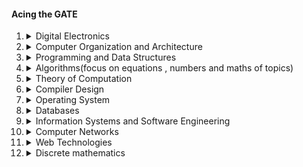 #### Acing the GATE

1.  <details><summary>Digital Electronics </summary>

    -   Introduction
    -   Number System
        -   hierarachy
        -   Conversions of Number System
            -   decimal to other
            -   other to decimal
        -   Complement of a Number
            -   r-1
            -   r
            -   subtractions
        -   Representation of Negative Numbers
        -   The IEEE Standard for Floating Point Numbers
            -   single precision
            -   double precision
    -   Boolean Logic
        -   Boolean Algebra Laws (Huntington’s Postulates)
        -   Duality Theorem
        -   Consensus Theorem
        -   Positive Logic and Negative Logic
        -   canonical and standard forms
        -   pos and sop
        -   minimization of expression
            -   boolean theorems
            -   kmap
                -   grouping of cells
                    -   pairs,quads,octets
                -   sop simplification
                -   pos simplification   
    -   Digital Circuits
        -   Combinational Circuits
            -   half adder
            -   full adder
            -   half subtractor
            -   full subtractor
            -   parallel adder(ripple carry)
            -   look ahead adder
            -   decoder
            -   encoder
            -   multiplexer
                -   boolean function implement using mux
            -   demux
            -   implementation of higher order from lower order        
        -   Sequential Circuits
            -   flip flops
                -   RS(direct coupled)
                -   clocked
                -   D
                -   JK
                    -   race around 
                -   master slave JK
                -   T
            -   Inter Conversions of flipflops
            -   applications of flip flops
                -   registers
                    -   2 types
                    -   SISO
                        -   SR and SL
                    -   SIPO
                    -   PISO
                    -   PIPO
                -   counters
                    -   2 types
                    -   4 bit asynchronous UP
                    -   MOD 10 asynchronous
                    -   4 bit synchronous
                    -   MOD 5 synchronous
                    -   shift register
                    -   ring counter
                    -   johnson counter           
    -   Digital Logic Families
        -   table
    </details>


2.  <details><summary>Computer Organization and Architecture </summary>

    -   Introduction 
    -   Computer Architecture 
        -   Register Set 
            -   DR, ACC, AR, IR, PC, TR, INPR, OUTR
        -   Quantitative Principles to Design High-Performance Processor
            -   S, ET, fraction, speed
    -   Machine Instructions and Addressing Modes
        -   Machine Instructions
            -   purpose wise: 
                -   data transfer
                -   data manipulation
                -   program control
            -   address field wise: 3,2,1,0    
        -   Addressing Modes
            -   implied
            -   immediate
            -   register direct
            -   register indirect
            -   auto inc or auto dec
            -   direct address
            -   indirect address
            -   relative address
            -   index address
            -   base register address
    -   Arithmetic Logic Unit
        -   Arithmetic Micro-Operations
            -    +, - , ++, --, shift
            -   mux + parallel adder
        -   Logic Micro-Operations
            -   AND, OR, XOR etc.
            -   other operations
                -   selective set
                -   selective complement
                -   selective clear
                -   mask
                -   clear
                -   insert
    -   CPU Control Design
        -   types of organization
            -   single accumulator
            -   general register
            -   stack
        -   Instruction Execution
            -   fetch
            -   decode
            -   operand fetch
            -   execute 
        -   CPU Data Path
            -   1,2,3 bus structures
        -   Control Unit Design
            -   hardwired
            -   microprogrammed : horizontal and vertical
        -   RISC versus CISC Processors
    -   I/O Interface (Interrupt and DMA Mode)
        -   modes of transfer
            -   programmed
            -   interrupt initiated
                -   H/W 
                -   S/W
                -   maskable
                -   non maskable
                -   vectored
                -   non vectored
                -   external
                -   internal
                -   synchronous
                -   asynchronous
            -   DMA
                -   block diagram
                -   modes of operation
                    -   burst or block transfer
                    -   cycle stealing
                    -   transparent
                -   DMA controller interconnection with memory, cpu, i/o devices        
    -   Instruction Pipelining
        -   speed up
        -   hazards
            -   structural
            -   data
                -   RAW
                -   WAR
                -   WAW   
    -   Memory Hierarchy 
        -   Main Memory
            -   static ram
            -   Dynamic RAM
            -   memory interfacing
        -   Secondary Memory 
            -   flash
            -   optical disk
            -   magnetic disk
            -   magnetic tapes
        -   Cache Memory 
            -   hit ratio
            -   elements of cache design
                -   cache size
                -   mapping function
                -   replacement algo
                -   write policy
        -   Cache Mapping Techniques 
            -   direct
            -   fully associative
            -   set associative
    </details>


3.  <details><summary> Programming and Data Structures </summary>

    -   Introduction 
    -   Basic Terminology 
        -   Programming Languages and generations(5)
        -   Classification of High-Level Languages: procedural, non procedural, problem oriented
        -   Procedural, Object-Oriented(basic concepts too), Structured : programming 
        -   Data Types : basic ,defined, user defined and conversion direction
        -   Control Flow Statements : conditional,unconditional, loops
        -   Array : declaration, intialisation, address calulation
        -   Function: parts(5), types(2), advantages
        -   Recursion
        -   Pointers(read properly)
            -   initialise, arithmetic, dangling etc.
        -   Parameter Passing: value, reference 
        -   Structures and Unions 
        -   Enumerated Data Types 
        -   Scoping : local, global, storage classes(4)
        -   Binding and merits, demerits: early, late
        -   Abstract Data Types 
    -   Stack 
        -   PUSH Operation on Stack 
        -   POP Operation on Stack 
        -   Application of Stack
            -   special: expression conversion 
    -   Queue 
        -   Basic Operations on Queue 
        -   Types of Queue 
        -   Applications of Queues 
    -   Linked List 
        -   Basic Operations 
        -   Linked List Implementation 
    -   Trees 
        -   Binary Tree 
        -   Types of Binary Trees 
        -   Array Representation of Binary Trees
        -   Tree Applications 
        -   Binary Search Tree and traversals
        -   Graphs 
            -   terms
            -   traversal
            -   shortest path
            -   spanning tree and mst
        -   avl tree
        -   binary heaps    
    </details>

4.  <details><summary>Algorithms(focus on equations , numbers and maths of topics)</summary>

    -   Introduction
    -   Algorithm
        -   Properties of Algorithm 
        -   Steps to Solve a Problem 
        -   Algorithm Analysis (r=time and space) : a posteriori and a priori
        -   Asymptotic Notation: theta, big-O, omega, small-O, small-omega
            -   properties: transitivity, reflexivity, symmetric, transpose symmetry
            -   types and order of complexities
        -   Recurrence Relations : iteration, recursion tree, master theorem
    -   Hashing  
        -   Hash Table 
        -   Hashing Functions
        -   Collisions 
            -   separate chaining
            -   open addressing
                -   probing methods and advantages , disadvantages
                    -   linear probing
                    -   quad probing  
                    -   double hashing
                -   removing items under open addressing 
    -   Binary Heap : min and max
        -   Insertion in Min-Heap Tree 
        -   Deletion in Min-Heap Tree 
        -   Time Complexity 
    -   Searching and Sorting : recurrence relations, complexities, aoplications
        -   Linear Search 
        -   Binary Search
        -   Bubble Sort 
        -   Selection Sort 
        -   Insertion Sort 
        -   Heap Sort 
        -   Merge Sort 
        -   Quick Sort
        -   Randomized Quick Sort 
        -   Counting Sort 
        -   Comparison of Sorting Techniques 
    -   Graph 
        -   Types of Graph : simple , multi
        -   Types of Simple Graph : null, regular, complete
        -   Graph Representation : matrix , list
    -   Greedy Approach and Applications
        -   job sequence with deadline
        -   Fractional Knapsack 
        -   Huffman Coding 
        -   Minimum Spanning Tree 
            -   kruskal
            -   prim
        -   Single-Source Shortest Path
            -   dijkstra
            -   bellman ford 
    -   Graph Traversal 
        -   Breadth-First Traversal and applications 
        -   Depth-First Traversal and applications
    -   Dynamic Programming and applications 
        -   Fibonacci Series 
        -   0/1 Knapsack 
        -   Longest Common Subsequence 
        -   All-Pair Shortest Path 
            -   Floyd’s Algorithm 
    -   Concepts of Complexity Classes 
        -   P-Complexity Class 
        -   NP Complexity Class 
        -   NP-Complete 
        -   NP-Hard 
    </details>

5.  <details><summary>Theory of Computation</summary>

    -   Introduction 
    -   Finite Automata 
        -   Finite Automaton Model Characteristics
            -   input
            -   output
            -   states
            -   states relation
            -   output relation
        -   Technical Terms 
        -   Grammar : V,T,S,P
        -   Noam Chomsky Grammar Classification: 0, 1(CSG), 2(CFG), 3(RG) and difference table,machines and restrictions
        -   Chomsky Hierarchy :diagram
        -   Different Grammar Types : table
    -   Finite Automata and Regular Language
        -   Deterministic Finite Automata 
        -   Non-deterministic Finite Automata
        -   Comparison of DFA and NFA  table
        -   DFA and NFA Design 
            -   permanent accept
            -   permanent reject ,trap
            -   temporary reject
            -   temporary accepting
        -   Applications of DFA/NFA 
            -   lexical analyser
            -   text editor
            -   spell checker
            -   seqquentiaal circuit design
            -   unix graph(pattern search)
        -   Regular Expression and Grammar
        -   Pumping Lemma 
        -   Myhill—Nerode Theorem 
        -   Transducer or Finite State Machine 
            -   Mealy
            -   Moore
        -   Conversion in Finite Automata 
            -   nfa to dfa
            -   dfa to minimum dfa
            -   mealy to moore
            -   moore to mealy
            -   nfa with E-moves to nfa without E-moves
        -   Properties of Regular Sets/Languages 
        -   Some Important DFA 
    -   Pushdown Automata 
        -   Model of PDA 
        -   Transition Function 
        -   Non-deterministic PDA 
        -   Deterministic PDA
        -   Parsing : top down and bottom up
    -   Context-Free Grammar and Languages
        -   Context-Free Grammar 
        -   Standard Context-Free Language 
        -   Derivation Tree or Parse Tree : lmd, rmd
        -   Ambiguous Grammar 
        -   Removal of Ambiguity : left recursion and left factoring
        -   Context-Free Grammar Simplification : unit, null, useless
        -   Chomsky Normal Form 
        -   Greibach Normal Form 
        -   Identification of Language 
    -   Turing Machine 
        -   Model of a Turing Machine
        -   Designing a Turing Machine
        -   Recursive and Recursive Enumerable Languages 
        -   Variation of Turing Machine 
    -   Closure and Decidability : table
    </details>


6.  <details><summary>Compiler Design </summary>

    -   Introduction
    -   Compilers and Interpreters 287
        -   Compiler 
        -   Interpreter 288
        -   Phases of a Compiler
            -   lexical analyzer
                -   symbol table
            -   syntax analyzer
            -   semantic analyzer
            -   intermediate code generator
            -   code optimization
            -   target code
        -   Grouping of Phases :frontend and backend
        -   compiler construction tools
            -   parser generators
            -   scannner generators
            -   syntax directed translation engines
            -   automatic code generators
            -   data flow engines
    -   Lexical Analyzer
        -   Functions of a Lexical Analyzer
        -   Implementation of a Lexical Analyzer : RE and FA to recognize tokens
    -   Parser 291
        -   Context-Free Grammar 292
        -   Derivation Tree or Parse Tree 292
        -   Ambiguous Grammar 293
        -   Top-Down Parser
            -   with backtracking (recursive descent parsing) and its problems
            -   without backtracking (predictor parser)
                -   LL(1) parsing table construction
                    -   FOLLOW and FIRST
                    -   algo to construct a parse table
                    -   check if a given grammar is LL(1) or not
        -   Bottom-Up Parser
            -   LR parser
            -   LR parsing algo
            -   stack ops
            -   LR(0) parser and table construction
            -   SLR(1) parser
            -   canonical LR parser
            -   operator precedence parser
            -   important relations
    -   Syntax-Directed Translation 
        -   Attributes of Syntax-Directed Translation : synthesized and inherited
        -   Types of Syntax-Directed Translation 
        -   Applications of SDT 
    -   Runtime Environment
        -   Storage Organization 
        -   Activation Record and Activation Trees
        -   Procedure Call Return Model 
        -   Lexical Versus Dynamic Scoping 
        -   Symbol Table
    -   Intermediate Code Generation 
        -   Intermediate Representations
            -   syntax tree
            -   postfix notation
            -   3 address code: quadruples, triples, indirect triples 
    -   Code Optimization 
        -   Types and Levels of Optimization 
        -   Primary Source of Optimization
            -   dead code elimination
            -   constant propagation
            -   constant folding
            -   elimination of common sub expression
            -   copy propagation 
    </details>




7.  <details><summary>Operating System</summary>

    -   Introduction
        -   THE
        -   management: process, memory, file, device
    -   Types of Operating System 
        -   Batch Operating System 
        -   Multiprogramming Operating System 
        -   Multitasking Operating System 
        -   Multiprocessor Operating System 
        -   Real-Time Operating System 
    -   Process Management 
        -   Process
            -   attributes 
            -   process states
        -   Schedulers 
            -   types
            -   dispatcher
            -   degree of multiprogramming
            -   time periods
    -   CPU Scheduling 
        -   Scheduling Algorithms 
            -   fcfs
            -   sjf
            -   srtf
            -   round robin
            -   priority based
            -   hrrn
            -   multilevel queue
            -   multilevel feedback queue
        -   other approaches
            -   guaranteed scheduling
            -   lottery scheduling
        -   dynamic scheduling algo
            -   rate monotonic
            -   earliest deadline first
            -   least laxity 
    -   Process Synchronization 
        -   Types of Processes : independent, cooperating, concurrent
        -   Interprocess Communication and techniques
        -   Classical Synchronization Problems 
            -   producer consumer
            -   reader writer
            -   dining philosopher
        -   Race Condition 
        -   Critical Section 
            -   problem
            -   busy waiting
            -   solutions
                -   mutual exclusion
                -   progress
                -   bounded waiting
        -   Peterson’s Algorithm for Two Processes 
        -   Semaphores 
            -   integer
            -   binary
            -   counting
            -   common concurrency mechanisms
        -   Deadlock and Starvation 
    -   Deadlocks 
        -   Resource Types 
        -   Characteristics of a Deadlock 
            -   mutual exclusion
            -   hold and wait
            -   non preemptive
            -   circular wait
        -   Resource Allocation Graph 
        -   Deadlock Prevention 
            -   based on 4 charactersitics of deadlock
        -   Deadlock Avoidance 
            -   safe state
            -   RAG
            -   Banker
                -   data structures
                -   safety algo
                -   resource request algo
                -   time complexity
                -   limitations
        -   Deadlock Detection and Recovery 
            -   detection
                -   single instancve
                -   multiple instance
            -   recovery
                -   process termination
                -   checkpointing and rollback    
    -   Threads 
        -   Benefits of Threads 
        -   Types of Threads : ult , klt
        -   fork()
    -   Memory Management 
        -   techniques compared
        -   Partitioning : fixed and variable
        -   Partition Allocation Policies: first, next, best, worst
        -   Loading and Linking 
            -   loading:    static , dynamic
            -   linking(address binding):compiler , load time, runtime(dynamic)    
        -   Paging 
            -   terms
            -   paging performance with TLB
        -   Multi-Level Paging
            -   problems
            -   inverted paging
        -   Segmentation 
        -   Virtual Memory 
            -   demand paging
            -   effective memory access time
        -   Page Replacement Algorithms 
            -   FIFO
                -   problems and belady
            -   optimal RA
            -   LRU
            -   frame allocation
                -   fixed allocation
                    -   equal and proportional
                    -   priority
            -   global vs local replacement
            -   thrashing and working set model               
    -   File System 
        -   Directory Structures
            -   single level
            -   2 level
            -   tree structured
                -   absolute path name
                -   relative path name
            -   acyclic graph directories     
        -   Allocation Methods 
            -   contiguous
            -   linked
            -   indexed
                -   index block
                    -   linked scheme
                    -   multilevel index
                    -   combined scheme
    -   I/O Systems 
        -   classification:
            -   machine readable
            -   human readable
            -   communication
        -   Disk Structure 
            -   structure
            -   time relate to disk: seek, rotational latency, transfer time, tranfer rate
            -   disk interleaving: single, double
        -   Disk Scheduling Algorithms
            -   fcfs
            -   SSTF
            -   SCAN
            -   C-SCAN
            -   LOOK and C-LOOK
            -   Selection of algo
    -   Protection and Security 
        -   Security : C,I,A
        -   Security Environment
            -   threats, intruders, accidental data loss 
        -   Cryptography : symmetric, asymmetric
        -   Attacks from within the System
            -   trojan horses
            -   login spoofing
            -   logic bombs
            -   trap doors
            -   buffer overflow
        -   Attacks from Outside the System 
            -   virus damage scenarios
            -   virus classification    
                -   environment
                -   operation mode
                -   destructive capabilities
        -   Anti Virus Approaches 
            -   signature scanning
            -   heuristic scanning
            -   generic decryption
            -   behaviour blocking
            -   detect, identify, remove
    </details>



8.  <details><summary>Databases</summary>

    -   Introduction 
        -   Traditional File Processing Approach 
        -   Database Management System 
            -   functions
    -   Components of Database Systems 
        -   software
        -   h/w
        -   data
        -   procedures
        -   data access language
        -   people
            -   sys admin
            -   db admin
            -   db designer
            -   application programmer
            -   end user
    -   DBMS Architecture 
        -   3-Tier Architecture
            -   internal schema/ physical
            -   conceptual schema/ logical
            -   external schema/ view 
        -   Data Independence: logical and physical 
    -   Data Models 
        -   types
        -   Relational Model 
            -   terms
            -   constraints
            -   relational algebra
            -   tuple calculus
        -   ER Model: 
            -   entity
            -   attributes
            -   relationships 
    -   Database Design 
        -   steps
        -   Integrity Constraints
            -   domain integrity
            -   entity integrity
            -   referential integrity
            -   foreign key integrity
                -   cascade update
                -   cascade delete 
        -   Normal Forms : 1,2,3, BCNF, 4(MDNF), 5(PJNF)
        -   Attribute Closure
        -   Key 
            -   superkey
            -   candidate key
            -   primary key
            -   alternate
            -   composite
            -   foreign
        -   Decomposition
            -   lossless join and algo to determine it
            -   dependency preserving and algo to determine it
            -   relation b/w two FD sets
    -   Query Languages (SQL) 
        -   SQL Commands and usages 
            -   DDL
            -   DML
            -   DCL
    -   File Structures 
        -   Sequential Files 
        -   Indexing
            -   primary, secondary, clustering index
            -   dense , sparse index
        -   B Tree 
        -   B+ Trees
    -   Transactions and Concurrency Control 
        -   Transactions : ACID
        -   Schedule 
            -   serial and concurrent
            -   comparison
            -   problems of concurrent: WR,RW, WW
        -   Classification of Schedule Based on Recoverability
            -   irrecoverable
            -   recoverable
            -   cascading rollback recoverable
            -   strict recoverable
        -   Classification of Schedule Based on Serializability
            -   conflict
                -   conflict equivalent
                -   conflict and non-conflict pairs
                -   testing method
            -   view
        -   Concurrency Control Protocol
            -   lock based
                -   lock mechanisms : shared and exclusive
                -   2PL
                -   2PL with lock upgradation
                -   strict 2PL
                -   rigorous 2PL
            -   time stamp ordering based
                -   stamps: read and write
                -   basic time ordering protocol
                -   strict time ordering protocol
                -   deadlock prevention
                -   wait die protocol
                -   wound wait protocol
    </details>





9.  <details><summary>Information Systems and Software Engineering</summary>

    -   Introduction 
    -   Information Systems 
        -   diagram
        -   Components of Information Systems 
        -   Types of Information Systems 
            -   level wise: tps, kws, oas, dss, mis, ess
            -   office IS
            -   transaction processing
            -   Management IS
            -   DSS
            -   Expert systems
            -   integrated information systems
    -   Software 
        -   Characteristics of Software 
        -   Software Engineering 
            -   layered: quality, kpa, methods, tools
            -   generic: definition,validation, development
            -   support: corrective, adaptive, perfective, preventive
            -   software process: cmmi
                -   0 (initial)
                -   1 (repeatable)
                -   2 (defined)
                -   3 (managed)
                -   4 (optimized)
    -   Process Models 
        -   Conventional Process Model 
            -   waterfall
            -   prototype
            -   rapid
        -   Evolutionary Process Model 
            -   incremental, spiral, component based development
    -   Measurement of Metrics 
        -   Metrics : 4P
            -   direct and indirect
        -   Size-Oriented Metrics :loc and fpa
        -   Effort and Schedule (Duration) Estimation
            -   SEL and WF
            -   COCOMO
            -   defect rate
            -   defect removal efficiency
            -   halstead size oriented metric 
    -   Risk Analysis 
        -   uncertainty and loss
        -   Risk Identification 
        -   risk strategy
        -   risk types
        -   risk components
        -   Risk Projection or Risk Estimation 
    -   Software Development Life Cycle
        -   diagram 
        -   Requirement
            -   types of requirements
            -   external interfaces
            -   requirement engineering: management and development
            -   management: change control, version control, req tracing
            -   development: diagram
                -   elicitation 
                -   analysis
                -   specification
                -   validation
        -   Design : 
            -   levels: data, architecture, interface , component
            -   concepts
                -   abstraction
                -   refinement
                -   modularity
                    -   cohesion and coupling
            -   software architecture
            -   control architecture
            -   data structure
            -   software procedure        
        -   Coding
        -   Testing 
            -   structural and functional
            -   structural
                -   white box, glass box
                -   basis path: cyclomatic complexity, graph matrices
                -   control structure
            -   functional, behavioural : black box, grey box
                -   equivalence partition
                -   boundary value analysis
                -   graph based
                -   comparison
            -   sdlc stage wise testing
                -   req: validation, black box
                -   design: integration
                    -   top down
                    -   bottom up
                    -   regression
                    -   smoke
                -   code: =unit test
                -   test: alpha,  beta
                -   maintenance: system 
                    -   recovery, security, stress, performance          
        -   maintenance : corrective, adaptive, perfective, preventive
    </details>






10. <details><summary>Computer Networks</summary>

    -   Introduction 
    -   Network 
        -   Network Topology : bus, mesh, ring, star, tree
    -   LAN Technologies and their comparison
        -   Ethernet 
        -   Token Bus 
        -   Token Ring 
    -   ISO/OSI Stack 
        -   iso/osi vs tcp/ip
        -   ISO/OSI Model 
            -   1: physical: transmission & propagation time
            -   2: data link
                -   encoding
                -   framing
                -   flow control
                -   error control
                -   techniques of flow & error control
                    -   stop and wait automatic repeat
                    -   go back n automatic repeat
                    -   selective repeat automatic repeat
                -   parity bits
                -   polynomial codes
                -   CRC
                    -   procedure & decoding
                    -   choosing a  CRC polynomial
                -   sublayers:
                    -   MAC
                    -   LLC
                    -   multiple access protocols categorization
                    -   random access protocols
                        -   pure ALOHA
                        -   slotted ALOHA
                        -   CSMA
            -   3: network
                -   switching compared: circuit, message , packet
                -   Internet
                    -   datagram network
                    -   connectionless network
                    -   tcp vs udp                
    -   Routing Algorithms 
        -   adaptive and non-adaptive
        -   non adaptive properties
        -   static: shortest path routing and flooding
        -   flow based routing
        -   dynamic: distance vector and links state
        -   hierarchical
        -   routing for mobile hosts: ospf/is-is
        -   broadcast and multicast
    -   Network Layer Protocols 
        -   Internet Protocol (IPv4) 
            -   header
            -   ipv4 addresses
            -   classful  addressing and masks
            -   classless addressing, subnetting, supernetting
        -   ICMP 
    -   Layer 4: Transport Layer 
    -   Congestion 
        -   Congestion Versus Flow Control 
    -   User Datagram Protocol and Transmission Control Protocol
        -   User Datagram Protocol 
        -   Transmission Control Protocol
    -   Sockets 
    -   Layer 5: Session Layer 
    -   Layer 6: Presentation Layer 
    -   Layer 7: Application Layer 
        -   icmp
        -   dns
        -   smtp
        -   pop
        -   ftp
        -   http
    -   Devices : layer wise
        -   repeaters
        -   bridge
        -   hub
        -   switch
        -   router
        -   gateway
    -   Network Security :CIA 
        -   Basic Concepts in Cryptography
            -   symmetric
            -   asymmetric
                -   RSA 
        -   Digital Signature and DSA steps
            -   key generation
            -   signature
            -   verification
            -   correctness 
        -   Firewall : functions, types , limitations
    -   Basics of WiFi
        -   Some historical facts about mobile radiotelephony
        -   WLAN standards
        -   IEEE standards
            -   modulation methods
            -   standards
                -   802.11
                -   802.11a
                -   802.11b
                -   802.11g
                -   802.11n
                -   802.11z
            -   WLAN modes
                -   adhoc
                -   infrastructure: bss , ess
        -   IEEE  802 based wireless network technologies
            -   bluetooth 
                -   piconet, scatternet, wibree
                -   zigbee
                -   wimax
        -   comparison of wireless technologies
        -   advantages and disadvantages of wireless technologies
    </details>





11. <details><summary>Web Technologies</summary>

    -   Introduction 
    -   HTML 
        -   HTML Tags 
        -   HTML Attributes: core and generic
        -   HTML Elements 
        -   HTML Character Entities 
        -   HTML Formatting 
        -   HTML Phrase Tags 
        -   HTML Background : bgcolor, background
        -   HTML Lists : ul,ol,dl
        -   HTML Links 
        -   HTML Images 
        -   HTML Tables 
        -   HTML Frames 
        -   HTML Forms 
        -   HTML Marquees
    -   Cascading Style Sheets 
    -   XML 
        -   namespace and semnantics
        -   Advantages of XML 
        -   Document-Type Definition 
        -   Tag Rules for XML Documents 
        -   Types of XML Documents 
        -   XHTML 
        -   Document Object Model (DOM) 
        -   XUL 
        -   Flash and Silverlight 
        -   User-Interface Language 
    -   Basic Concepts of Client— Server Computing 
        -   Server Types 
            -   file,print,application,web
            -   mail,fax,db,transaction
        -   Stateless and Stateful Servers 
        -   Thin Client , fat client and Fat Servers 
        -   Functions of a Client 
        -   Functions of a Server 
        -   Topologies for Client-Server 
            -   1C-1S
            -   MC-1S
            -   MC-MS
        -   Types of Client-Server Model and merits, demerits of each :2,3,N
        -   Merits and Demerits of Client-Server 
    -   J2EE platform
        -   components 
        -   J2EE Services 
        -   J2EE Architecture 
        -   EJB Container 
        -   J2EE Application Server 
    </details>


12. <details><summary>Discrete mathematics</summary>

    -   intro
    -   propositional logic and first order logic
        -   proposition/statement
        -   logically equivalent
        -   contrapositive
        -   inverse
        -   precedence of connectors or logical operators
        -   tautology, contradiction, contingency
        -   logicaly equivalent identities
        -   argument validity
        -   conjunctive normal form
        -   disjunctive normal form
        -   some more connectives
        -   predicate logic
        -   quantifiers
        -   well formed formula
    -   set theory
        -   finite and infinite sets
        -   set identities
        -   addition/ inclusion-exclusion principle
        -   symmetric difference
    -   relations
        -   graph/ pictorial representation
        -   inverse relation
        -   properties of relations
        -   directed graphs of relations on sets
        -   hasse diagram
        -   composition of relations
        -   matrix representation
        -   partial ordered relation
        -   linearly ordered set
        -   lattice
        -   modular lattice
        -   functions
    -   group
        -   order
        -   subgroup
        -   cyclic group
    -   permutations
    -   combinatorics
        -   permutation
        -   permutation with repetition
        -   combination
        -   pigeonhole/ shoebox
        -   generalized pigeon hole
        -   recurrence relation
        -   generating function
    -   graph theory
        -   bipartite graph
        -   complete bipartite graph
        -   complement of a graph
        -   isomorphic graphs
        -   euler graphs
        -   hamiltonian graphs
        -   planar graphs
        -   graph coloring
        -   chromatic number
    </details>